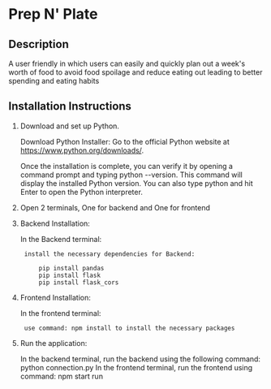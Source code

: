 # Prep N' Plate

## Description

A user friendly in which users can easily and quickly plan out a week's worth of food to avoid food spoilage and reduce eating out leading to better spending and eating habits

## Installation Instructions

1. Download and set up Python.

    Download Python Installer:
    Go to the official Python website at https://www.python.org/downloads/.

    Once the installation is complete, you can verify it by opening a command prompt and typing python --version. This command will display the installed Python version. You can also type python and hit Enter to open the Python interpreter.

2. Open 2 terminals, One for backend and One for frontend

3. Backend Installation:

    In the Backend terminal:
    
        install the necessary dependencies for Backend:

            pip install pandas
            pip install flask
            pip install flask_cors

4. Frontend Installation:

    In the frontend terminal:
    
        use command: npm install to install the necessary packages

5. Run the application:

    In the backend terminal, run the backend using the following command: python connection.py
    In the frontend terminal, run the frontend using command: npm start run
 